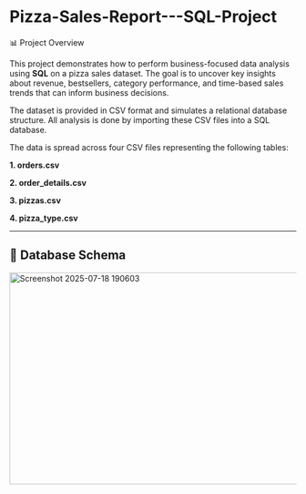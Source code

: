 # Pizza-Sales-Report---SQL-Project
📊 Project Overview

This project demonstrates how to perform business-focused data analysis using **SQL** on a pizza sales dataset. 
The goal is to uncover key insights about revenue, bestsellers, category performance, and time-based sales trends that can inform business decisions.

The dataset is provided in CSV format and simulates a relational database structure. All analysis is done by importing these CSV files into a SQL database.

The data is spread across four CSV files representing the following tables:

 **1. orders.csv**
 
 **2. order_details.csv**

 **3. pizzas.csv**
 
 **4. pizza_type.csv**

---

## 🧩 Database Schema

<img width="657" height="372" alt="Screenshot 2025-07-18 190603" src="https://github.com/user-attachments/assets/a7702cb7-1964-4893-aed7-e70a3c39aa8c" />
